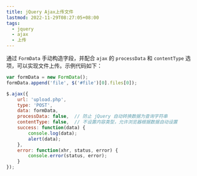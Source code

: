 ```yaml
---
title: jQuery Ajax上传文件
lastmod: 2022-11-29T08:27:05+08:00
tags:
  - jquery
  - ajax
  - 上传
---
```



通过 `FormData` 手动构造字段，并配合 `ajax` 的 `processData` 和 `contentType` 选项，可以实现文件上传。示例代码如下：

```javascript
var formData = new FormData();
formData.append('file', $('#file')[0].files[0]);

$.ajax({
    url: 'upload.php',
    type: 'POST',
    data: formData,
    processData: false,  // 防止 jQuery 自动转换数据为查询字符串
    contentType: false,  // 不设置内容类型，允许浏览器根据数据自动设置
    success: function(data) {
        console.log(data);
        alert(data);
    },
    error: function(xhr, status, error) {
        console.error(status, error);
    }
});
```


